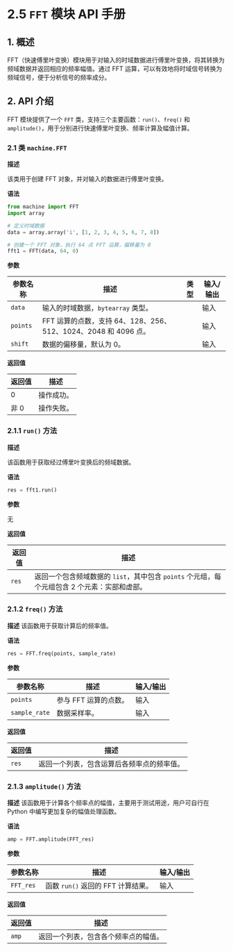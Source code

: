 # 2.5 `FFT` 模块 API 手册

## 1. 概述

FFT（快速傅里叶变换）模块用于对输入的时域数据进行傅里叶变换，将其转换为频域数据并返回相应的频率幅值。通过 FFT 运算，可以有效地将时域信号转换为频域信号，便于分析信号的频率成分。

## 2. API 介绍

FFT 模块提供了一个 `FFT` 类，支持三个主要函数：`run()`、`freq()` 和 `amplitude()`，用于分别进行快速傅里叶变换、频率计算及幅值计算。

### 2.1 类 `machine.FFT`

**描述**

该类用于创建 FFT 对象，并对输入的数据进行傅里叶变换。

**语法**

```python
from machine import FFT
import array

# 定义时域数据
data = array.array('i', [1, 2, 3, 4, 5, 6, 7, 8])

# 创建一个 FFT 对象，执行 64 点 FFT 运算，偏移量为 0
fft1 = FFT(data, 64, 0)
```

**参数**

| 参数名称  | 描述                                             | 类型   | 输入/输出 |
|-----------|--------------------------------------------------|--------|-----------|
| `data`    | 输入的时域数据，`bytearray` 类型。               |          | 输入   |
| `points`  | FFT 运算的点数，支持 64、128、256、512、1024、2048 和 4096 点。 |     | 输入   |
| `shift`   | 数据的偏移量，默认为 0。                         |          | 输入   |

**返回值**

| 返回值  | 描述   |
|---------|--------|
| 0       | 操作成功。 |
| 非 0    | 操作失败。 |

### 2.1.1 `run()` 方法

**描述**

该函数用于获取经过傅里叶变换后的频域数据。

**语法**

```python
res = fft1.run()
```

**参数**

无

**返回值**

| 返回值  | 描述                                       |
|---------|--------------------------------------------|
| `res`   | 返回一个包含频域数据的 `list`，其中包含 `points` 个元组，每个元组包含 2 个元素：实部和虚部。 |

### 2.1.2 `freq()` 方法

**描述**
该函数用于获取计算后的频率值。

**语法**

```python
res = FFT.freq(points, sample_rate)
```

**参数**

| 参数名称     | 描述                   | 输入/输出 |
|--------------|------------------------|-----------|
| `points`     | 参与 FFT 运算的点数。   | 输入      |
| `sample_rate`| 数据采样率。            | 输入      |

**返回值**

| 返回值  | 描述                                 |
|---------|--------------------------------------|
| `res`   | 返回一个列表，包含运算后各频率点的频率值。 |

### 2.1.3 `amplitude()` 方法

**描述**
该函数用于计算各个频率点的幅值，主要用于测试用途，用户可自行在 Python 中编写更加复杂的幅值处理函数。

**语法**

```python
amp = FFT.amplitude(FFT_res)
```

**参数**

| 参数名称     | 描述                               | 输入/输出 |
|--------------|------------------------------------|-----------|
| `FFT_res`    | 函数 `run()` 返回的 FFT 计算结果。 | 输入      |

**返回值**

| 返回值  | 描述                              |
|---------|-----------------------------------|
| `amp`   | 返回一个列表，包含各个频率点的幅值。 |
